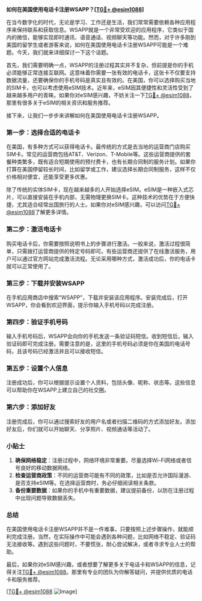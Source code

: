 **如何在美国使用电话卡注册WSAPP？[[TG💪+ @esim1088](https://t.me/s/esim1088)]**

在当今数字化的时代，无论是学习、工作还是生活，我们常常需要依赖各种应用程序来保持联系和获取信息。WSAPP就是一个非常受欢迎的应用程序，它类似于国内的微信，能够实现即时通讯、语音通话、视频聊天等功能。然而，对于许多刚到美国的留学生或者游客来说，如何在美国使用电话卡注册WSAPP可能是一个难题。今天，我们就来详细探讨一下这个话题。

首先，我们需要明确一点，WSAPP的注册过程其实并不复杂，但前提是你的手机必须能够正常连接互联网。这意味着你需要一张有效的电话卡，这张卡不仅要支持数据流量，还要确保你的手机号码是真实且有效的。在美国，你可以选择购买当地的SIM卡，也可以考虑使用eSIM技术。近年来，eSIM因其便捷性和灵活性受到了越来越多用户的青睐。如果你对eSIM感兴趣，不妨关注一下[TG💪+ @esim1088](https://t.me/s/esim1088)，那里有很多关于eSIM的相关资讯和服务推荐。

接下来，让我们一步步来讲解如何在美国使用电话卡注册WSAPP。

### 第一步：选择合适的电话卡

在美国，有多种方式可以获得电话卡。最传统的方式是去当地的运营商门店购买SIM卡。常见的运营商包括AT&T、Verizon、T-Mobile等。这些运营商提供的套餐种类繁多，既有适合短期使用的预付费卡，也有长期合同制的服务计划。如果你打算在美国停留较长时间，比如留学或工作，建议选择长期合同制服务，这样不仅价格相对便宜，还能享受更多优惠。

除了传统的实体SIM卡，现在越来越多的人开始选择eSIM。eSIM是一种嵌入式芯片，可以直接安装在手机内部，无需物理更换SIM卡。这种技术的优势在于方便快捷，尤其适合经常出国旅行的人士。如果你对eSIM感兴趣，可以访问[TG💪+ @esim1088](https://t.me/s/esim1088)了解更多详情。

### 第二步：激活电话卡

购买电话卡后，你需要按照说明书上的步骤进行激活。一般来说，激活过程很简单，只需拨打运营商提供的特定号码即可。有些运营商还提供了在线激活服务，用户可以通过官方网站完成激活流程。无论采用哪种方式，激活成功后，你的电话卡就可以正常使用了。

### 第三步：下载并安装WSAPP

在手机应用商店中搜索“WSAPP”，下载并安装该应用程序。安装完成后，打开WSAPP，你会看到欢迎界面，提示你输入手机号码以完成注册。

### 第四步：验证手机号码

输入手机号码后，WSAPP会向你的手机发送一条验证码短信。收到短信后，输入验证码即可完成注册。需要注意的是，这里的手机号码必须是你在美国的电话号码，且该号码已经激活并且可以接收短信。

### 第五步：设置个人信息

注册成功后，你可以根据提示设置个人资料，包括头像、昵称、状态等。这些信息可以帮助你在WSAPP上建立自己的社交圈。

### 第六步：添加好友

注册完成后，你可以通过搜索好友的用户名或者扫描二维码的方式添加好友。添加好友后，你们就可以开始聊天、分享照片、视频通话等活动了。

### 小贴士

1. **确保网络稳定**：注册过程中，网络环境非常重要。尽量选择Wi-Fi网络或者信号良好的移动数据网络。
2. **检查运营商政策**：不同的运营商可能有不同的政策，比如是否允许国际漫游、是否支持eSIM等。在选择运营商时，务必仔细阅读相关条款。
3. **备份重要数据**：如果你的手机中有重要数据，建议提前备份，以防在注册过程中出现问题导致数据丢失。

### 总结

在美国使用电话卡注册WSAPP并不是一件难事，只要按照上述步骤操作，就能顺利完成注册。当然，在实际操作中可能会遇到各种问题，比如网络不稳定、验证码无法接收等。遇到这些问题时，不要慌张，耐心尝试解决，或者寻求专业人士的帮助。

最后，如果你对eSIM感兴趣，或者想要了解更多关于电话卡和WSAPP的信息，记得关注[TG💪+ @esim1088](https://t.me/s/esim1088)。那里有专业的团队为你解答疑问，并提供优质的电话卡和服务推荐。

[[TG💪+ @esim1088](https://t.me/s/esim1088) ![Image](https://i.postimg.cc/4NQfJmqS/Snipaste-2025-05-13-00-14-12.png)]